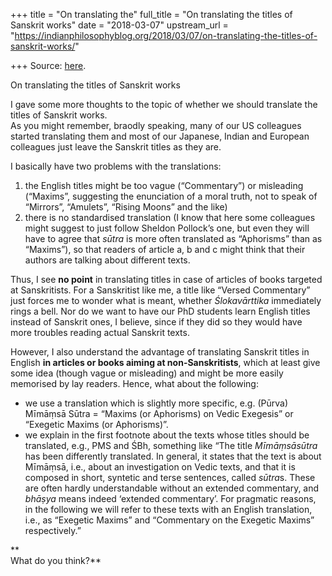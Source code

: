 +++
title = "On translating the"
full_title = "On translating the titles of Sanskrit works"
date = "2018-03-07"
upstream_url = "https://indianphilosophyblog.org/2018/03/07/on-translating-the-titles-of-sanskrit-works/"

+++
Source: [here](https://indianphilosophyblog.org/2018/03/07/on-translating-the-titles-of-sanskrit-works/).

On translating the titles of Sanskrit works

I gave some more thoughts to the topic of whether we should translate
the titles of Sanskrit works.  
As you might remember, braodly speaking, many of our US colleagues
started translating them and most of our Japanese, Indian and European
colleagues just leave the Sanskrit titles as they are.

I basically have two problems with the translations:

1.  the English titles might be too vague (“Commentary”) or misleading
    (“Maxims”, suggesting the enunciation of a moral truth, not to speak
    of “Mirrors”, “Amulets”, “Rising Moons” and the like)
2.  there is no standardised translation (I know that here some
    colleagues might suggest to just follow Sheldon Pollock’s one, but
    even they will have to agree that *sūtra* is more often translated
    as “Aphorisms” than as “Maxims”), so that readers of article a, b
    and c might think that their authors are talking about different
    texts.

Thus, I see **no point** in translating titles in case of articles of
books targeted at Sanskritists. For a Sanskritist like me, a title like
“Versed Commentary” just forces me to wonder what is meant, whether
*Ślokavārttika* immediately rings a bell. Nor do we want to have our PhD
students learn English titles instead of Sanskrit ones, I believe, since
if they did so they would have more troubles reading actual Sanskrit
texts.

However, I also understand the advantage of translating Sanskrit titles
in English **in articles or books aiming at non-Sanskritists**, which at
least give some idea (though vague or misleading) and might be more
easily memorised by lay readers. Hence, what about the following:

-   we use a translation which is slightly more specific, e.g. (Pūrva)
    Mīmāṃsā Sūtra = “Maxims (or Aphorisms) on Vedic Exegesis” or
    “Exegetic Maxims (or Aphorisms)”.
-   we explain in the first footnote about the texts whose titles should
    be translated, e.g., PMS and ŚBh, something like “The title
    *Mīmāṃsāsūtra* has been differently translated. In general, it
    states that the text is about Mīmāṃsā, i.e., about an investigation
    on Vedic texts, and that it is composed in short, syntetic and terse
    sentences, called *sūtra*s. These are often hardly understandable
    without an extended commentary, and *bhāṣya* means indeed ‘extended
    commentary’. For pragmatic reasons, in the following we will refer
    to these texts with an English translation, i.e., as “Exegetic
    Maxims” and “Commentary on the Exegetic Maxims” respectively.”

**  
What do you think?**
